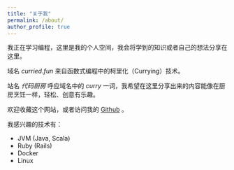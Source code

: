 ```yaml
---
title: "关于我"
permalink: /about/
author_profile: true
---
```


我正在学习编程，这里是我的个人空间，我会将学到的知识或者自己的想法分享在这里。

域名 _curried.fun_ 来自函数式编程中的柯里化（Currying）技术。

站名 _代码厨房_ 呼应域名中的 _curry_ 一词，我希望在这里分享出来的内容能像在厨房烹饪一样，轻松、创意有乐趣。

欢迎收藏这个网站，或者访问我的 [Github](https://github.com/houyuanjie) 。

我感兴趣的技术有：

- JVM (Java, Scala)
- Ruby (Rails)
- Docker
- Linux
